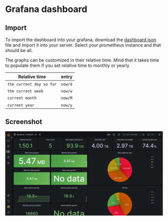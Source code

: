 # Grafana dashboard

## Import

To import the dashboard into your grafana, download the [dashboard.json](https://github.com/friendlyFriend4000/prometheus-immich-exporter/raw/master/grafana/dashboard-immich.json) file and import it into your server. Select your prometheus instance and that should be all.

The graphs can be customized in their relative time. Mind that it takes time to populate them if you set relative time to monthly or yearly


| Relative time            | entry    |
|--------------------------|----------|
| `the current day so far` | `now/d`  |
| `the current week`       | `now/w`  |
| `current month`          | `now/M`  |
| `current year`           | `now/y`  |




## Screenshot

![](./screenshot.png)
